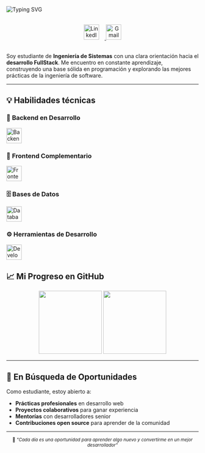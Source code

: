 ![Typing SVG](https://readme-typing-svg.herokuapp.com?font=Fira+Code&size=22&duration=3000&pause=1000&color=00D9FF&width=700&lines=👋+Hola,+soy+Jeferson+Flórez;🎓+Estudiante+de+Ingeniería+de+Sistemas;💻+Futuro+Fullstack+Developer;📚+Aprendiendo+y+construyendo+cada+día)


<br />

<div align="center">
  <a href="https://www.linkedin.com/in/deivis-olascoaga/" target="_blank" rel="noopener noreferrer">
    <img width="40px" alt="LinkedIn" title="LinkedIn" src="https://img.icons8.com/color/48/000000/linkedin.png" style="margin-right:15px;" />
  </a>
  <a href="mailto:deivisalcedo.o@gmail.com" target="_blank" rel="noopener noreferrer">
    <img width="40px" alt="Gmail" title="Email" src="https://img.icons8.com/color/48/000000/gmail-new.png" />
  </a>
</div>

<br />


Soy estudiante de **Ingeniería de Sistemas** con una clara orientación hacia el **desarrollo FullStack**. Me encuentro en constante aprendizaje, construyendo una base sólida en programación y explorando las mejores prácticas de la ingeniería de software.


---

## 💡 **Habilidades técnicas**

### 🎯 **Backend en Desarrollo**
<div align="left">
  <img src="https://skillicons.dev/icons?i=python,php,ts,nestjs" height="40" alt="Backend Technologies" />
</div>


### 🎨 **Frontend Complementario**
<div align="left">
  <img src="https://skillicons.dev/icons?i=react,javascript,typescript,html,css" height="40" alt="Frontend Technologies" />
</div>


### 🗄️ **Bases de Datos**
<div align="left">
  <img src="https://skillicons.dev/icons?i=postgres,mysql" height="40" alt="Database Technologies" />
</div>


### ⚙️ **Herramientas de Desarrollo**
<div align="left">
  <img src="https://skillicons.dev/icons?i=docker,git,azure,linux,idea" height="40" alt="Development Tools" />
</div

---

## 📈 **Mi Progreso en GitHub**

<div align="center">
  <img src="https://github-readme-stats.vercel.app/api?username=jesidd&show_icons=true&theme=tokyonight&count_private=true&hide_border=true&bg_color=0D1117&title_color=00D9FF&icon_color=00D9FF&text_color=FFFFFF" height="165" />
  <img src="https://github-readme-stats.vercel.app/api/top-langs/?username=jesidd&layout=compact&theme=tokyonight&hide_border=true&bg_color=0D1117&title_color=00D9FF&text_color=FFFFFF&langs_count=8" height="165" />
</div>

---

## 🚀 **En Búsqueda de Oportunidades**

Como estudiante, estoy abierto a:
- **Prácticas profesionales** en desarrollo web
- **Proyectos colaborativos** para ganar experiencia
- **Mentorías** con desarrolladores senior
- **Contribuciones open source** para aprender de la comunidad

---

<div align="center">
  <sub>🌱 <em>"Cada día es una oportunidad para aprender algo nuevo y convertirme en un mejor desarrollador"</em></sub>
</div>
